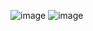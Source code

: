 ![image](https://github.com/user-attachments/assets/10417dcd-34e9-418f-b3db-6466bf37e765)
![image](https://github.com/user-attachments/assets/ac65bba2-c7d8-4063-a208-102aa639a7e2)

